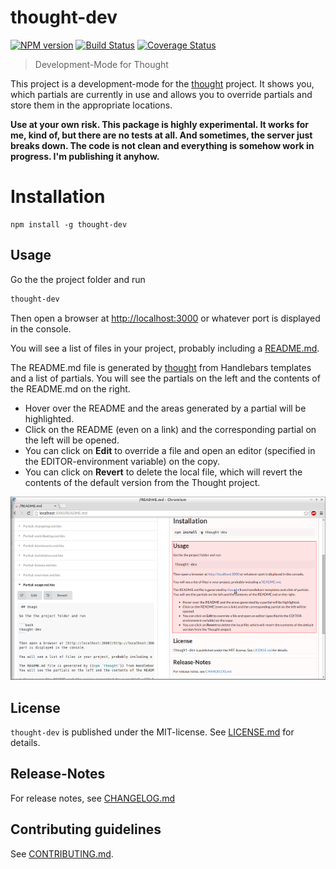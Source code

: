 # thought-dev 

[![NPM version](https://badge.fury.io/js/thought-dev.svg)](http://badge.fury.io/js/thought-dev)
[![Build Status](https://travis-ci.org/nknapp/thought-dev.svg?branch=master)](https://travis-ci.org/nknapp/thought-dev)
[![Coverage Status](https://img.shields.io/coveralls/nknapp/thought-dev.svg)](https://coveralls.io/r/nknapp/thought-dev)

> Development-Mode for Thought

This project is a development-mode for the [thought](https://npmjs.com/package/thought) project. It shows you, which
partials are currently in use and allows you to override partials and store them in the appropriate
locations.

**Use at your own risk. This package is highly experimental. It works for me, kind of, but there
are no tests at all. And sometimes, the server just breaks down. The code is not clean and everything
is somehow work in progress. I'm publishing it anyhow.**


# Installation

```
npm install -g thought-dev
```

## Usage

Go the the project folder and run 

```bash
thought-dev
```

Then open a browser at [http://localhost:3000](http://localhost:3000) or whatever
port is displayed in the console.

You will see a list of files in your project, probably including a [README.md](http://localhost:3000/README.md).

The README.md file is generated by [thought](https://npmjs.com/package/thought) from Handlebars templates and a list of partials.
You will see the partials on the left and the contents of the README.md on the right.

* Hover over the README and the areas generated by a partial will be highlighted. 
* Click on the README (even on a link) and the corresponding partial on the left will be opened. 
* You can click on **Edit** to override a file and open an editor (specified in the EDITOR-environment variable) on the copy.
* You can click on **Revert** to delete the local file, which will revert the contents of the default version from the Thought project.

![Editing the README](.thought/README.md.png)



## License

`thought-dev` is published under the MIT-license. 
See [LICENSE.md](LICENSE.md) for details.

## Release-Notes
 
For release notes, see [CHANGELOG.md](CHANGELOG.md)
 
## Contributing guidelines

See [CONTRIBUTING.md](CONTRIBUTING.md).
